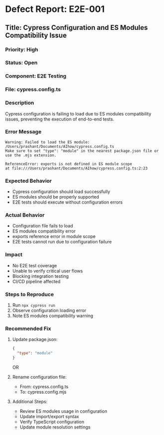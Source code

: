 # Defect Report: E2E-001
## Title: Cypress Configuration and ES Modules Compatibility Issue

### Priority: High
### Status: Open
### Component: E2E Testing
### File: cypress.config.ts

### Description
Cypress configuration is failing to load due to ES modules compatibility issues, preventing the execution of end-to-end tests.

### Error Message
```
Warning: Failed to load the ES module: /Users/prashant/Documents/AIhow/cypress.config.ts
Make sure to set "type": "module" in the nearest package.json file or use the .mjs extension.

ReferenceError: exports is not defined in ES module scope
at file:///Users/prashant/Documents/AIhow/cypress.config.ts:2:23
```

### Expected Behavior
- Cypress configuration should load successfully
- ES modules should be properly supported
- E2E tests should execute without configuration errors

### Actual Behavior
- Configuration file fails to load
- ES modules compatibility error
- exports reference error in module scope
- E2E tests cannot run due to configuration failure

### Impact
- No E2E test coverage
- Unable to verify critical user flows
- Blocking integration testing
- CI/CD pipeline affected

### Steps to Reproduce
1. Run `npx cypress run`
2. Observe configuration loading error
3. Note ES modules compatibility warning

### Recommended Fix
1. Update package.json:
   ```json
   {
     "type": "module"
   }
   ```
   OR
2. Rename configuration file:
   - From: cypress.config.ts
   - To: cypress.config.mjs

3. Additional Steps:
   - Review ES modules usage in configuration
   - Update import/export syntax
   - Verify TypeScript configuration
   - Update module resolution settings
